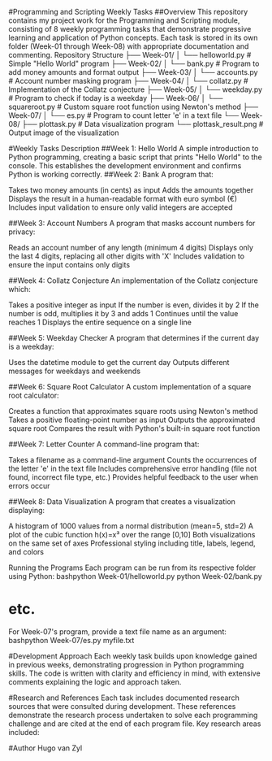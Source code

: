 #Programming and Scripting Weekly Tasks
##Overview
This repository contains my project work for the Programming and Scripting module, consisting of 8 weekly programming tasks that demonstrate progressive learning and application of Python concepts. Each task is stored in its own folder (Week-01 through Week-08) with appropriate documentation and commenting.
Repository Structure
├── Week-01/
│   └── helloworld.py       # Simple "Hello World" program
├── Week-02/
│   └── bank.py             # Program to add money amounts and format output
├── Week-03/
│   └── accounts.py         # Account number masking program
├── Week-04/
│   └── collatz.py          # Implementation of the Collatz conjecture
├── Week-05/
│   └── weekday.py          # Program to check if today is a weekday
├── Week-06/
│   └── squareroot.py       # Custom square root function using Newton's method
├── Week-07/
│   └── es.py               # Program to count letter 'e' in a text file
└── Week-08/
    ├── plottask.py         # Data visualization program
    └── plottask_result.png # Output image of the visualization

#Weekly Tasks Description
##Week 1: Hello World
A simple introduction to Python programming, creating a basic script that prints "Hello World" to the console. This establishes the development environment and confirms Python is working correctly.
##Week 2: Bank
A program that:

Takes two money amounts (in cents) as input
Adds the amounts together
Displays the result in a human-readable format with euro symbol (€)
Includes input validation to ensure only valid integers are accepted

##Week 3: Account Numbers
A program that masks account numbers for privacy:

Reads an account number of any length (minimum 4 digits)
Displays only the last 4 digits, replacing all other digits with 'X'
Includes validation to ensure the input contains only digits

##Week 4: Collatz Conjecture
An implementation of the Collatz conjecture which:

Takes a positive integer as input
If the number is even, divides it by 2
If the number is odd, multiplies it by 3 and adds 1
Continues until the value reaches 1
Displays the entire sequence on a single line

##Week 5: Weekday Checker
A program that determines if the current day is a weekday:

Uses the datetime module to get the current day
Outputs different messages for weekdays and weekends

##Week 6: Square Root Calculator
A custom implementation of a square root calculator:

Creates a function that approximates square roots using Newton's method
Takes a positive floating-point number as input
Outputs the approximated square root
Compares the result with Python's built-in square root function

##Week 7: Letter Counter
A command-line program that:

Takes a filename as a command-line argument
Counts the occurrences of the letter 'e' in the text file
Includes comprehensive error handling (file not found, incorrect file type, etc.)
Provides helpful feedback to the user when errors occur

##Week 8: Data Visualization
A program that creates a visualization displaying:

A histogram of 1000 values from a normal distribution (mean=5, std=2)
A plot of the cubic function h(x)=x³ over the range [0,10]
Both visualizations on the same set of axes
Professional styling including title, labels, legend, and colors

Running the Programs
Each program can be run from its respective folder using Python:
bashpython Week-01/helloworld.py
python Week-02/bank.py
# etc.
For Week-07's program, provide a text file name as an argument:
bashpython Week-07/es.py myfile.txt

#Development Approach
Each weekly task builds upon knowledge gained in previous weeks, demonstrating progression in Python programming skills. The code is written with clarity and efficiency in mind, with extensive comments explaining the logic and approach taken.

#Research and References
Each task includes documented research sources that were consulted during development. These references demonstrate the research process undertaken to solve each programming challenge and are cited at the end of each program file.
Key research areas included:

#Author
Hugo van Zyl